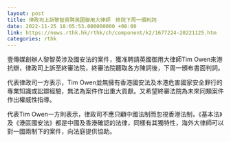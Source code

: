 ```yaml
---
layout: post
title: 律政司上訴黎智英聘英國御用大律師　終院下周一頒判詞
date: 2022-11-25 18:05:53.000000000 +08:00
link: https://news.rthk.hk/rthk/ch/component/k2/1677224-20221125.htm
categories: rthk
---
```


壹傳媒創辦人黎智英涉及國安法的案件，獲准聘請英國御用大律師Tim Owen來港抗辯，律政司上訴至終審法院，終審法院聽取各方陳詞後，下周一頒布書面判詞。

代表律政司一方表示，Tim Owen並無擁有香港國安法及本港危害國家安全罪行的專業知識或訟辯經驗，無法為案件作出重大貢獻。又希望終審法院為未來同類案件作出權威性指導。

代表Tim Owen一方則表示，律政司不應只顧中國法制而忽視香港法制，《基本法》及《港區國安法》都是中國及香港確認的法律，同樣有其獨特性，海外大律師可以對一國兩制下的案件，向法庭提供協助。
